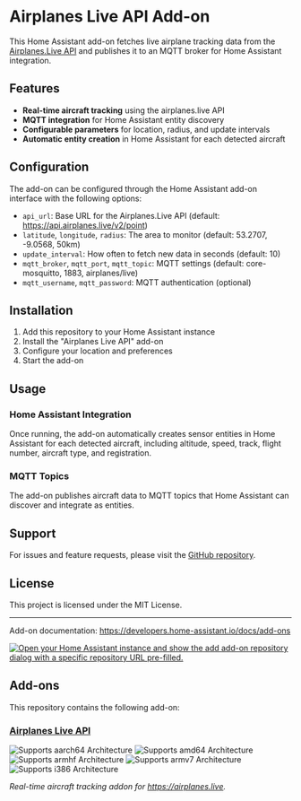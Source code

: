 # Airplanes Live API Add-on

This Home Assistant add-on fetches live airplane tracking data from the [Airplanes.Live API](https://airplanes.live/api-guide/) and publishes it to an MQTT broker for Home Assistant integration.

## Features

- **Real-time aircraft tracking** using the airplanes.live API
- **MQTT integration** for Home Assistant entity discovery
- **Configurable parameters** for location, radius, and update intervals
- **Automatic entity creation** in Home Assistant for each detected aircraft

## Configuration

The add-on can be configured through the Home Assistant add-on interface with the following options:

- `api_url`: Base URL for the Airplanes.Live API (default: https://api.airplanes.live/v2/point)
- `latitude`, `longitude`, `radius`: The area to monitor (default: 53.2707, -9.0568, 50km)
- `update_interval`: How often to fetch new data in seconds (default: 10)
- `mqtt_broker`, `mqtt_port`, `mqtt_topic`: MQTT settings (default: core-mosquitto, 1883, airplanes/live)
- `mqtt_username`, `mqtt_password`: MQTT authentication (optional)

## Installation

1. Add this repository to your Home Assistant instance
2. Install the "Airplanes Live API" add-on
3. Configure your location and preferences
4. Start the add-on

## Usage

### Home Assistant Integration

Once running, the add-on automatically creates sensor entities in Home Assistant for each detected aircraft, including altitude, speed, track, flight number, aircraft type, and registration.

### MQTT Topics

The add-on publishes aircraft data to MQTT topics that Home Assistant can discover and integrate as entities.

## Support

For issues and feature requests, please visit the [GitHub repository](https://github.com/BenCos17/airplanesliveHA).

## License

This project is licensed under the MIT License.

---

Add-on documentation: <https://developers.home-assistant.io/docs/add-ons>

[![Open your Home Assistant instance and show the add add-on repository dialog with a specific repository URL pre-filled.](https://my.home-assistant.io/badges/supervisor_add_addon_repository.svg)](https://my.home-assistant.io/redirect/supervisor_add_addon_repository/?repository_url=https%3A%2F%2Fgithub.com%2FBenCos17%2FairplanesliveHA)

## Add-ons

This repository contains the following add-on:

### [Airplanes Live API](./AirplanesLiveHA)

![Supports aarch64 Architecture][aarch64-shield]
![Supports amd64 Architecture][amd64-shield]
![Supports armhf Architecture][armhf-shield]
![Supports armv7 Architecture][armv7-shield]
![Supports i386 Architecture][i386-shield]

_Real-time aircraft tracking addon for https://airplanes.live._

[aarch64-shield]: https://img.shields.io/badge/aarch64-yes-green.svg
[amd64-shield]: https://img.shields.io/badge/amd64-yes-green.svg
[armhf-shield]: https://img.shields.io/badge/armhf-yes-green.svg
[armv7-shield]: https://img.shields.io/badge/armv7-yes-green.svg
[i386-shield]: https://img.shields.io/badge/i386-yes-green.svg
